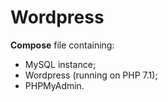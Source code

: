 # Wordpress

**Compose** file containing:
- MySQL instance;
- Wordpress (running on PHP 7.1);
- PHPMyAdmin.
